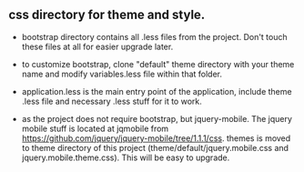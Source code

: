 ## css directory for theme and style.

* bootstrap directory contains all .less files from the project. Don't touch these files at all for easier upgrade later.
* to customize bootstrap, clone "default" theme directory with your theme name and modify variables.less file within that folder.
* application.less is the main entry point of the application, include theme .less file and necessary .less stuff for it to work.

* as the project does not require bootstrap, but jquery-mobile. The jquery mobile stuff is located
at jqmobile from https://github.com/jquery/jquery-mobile/tree/1.1.1/css. themes is moved to theme
directory of this project (theme/default/jquery.mobile.css and jquery.mobile.theme.css). This will
be easy to upgrade.

